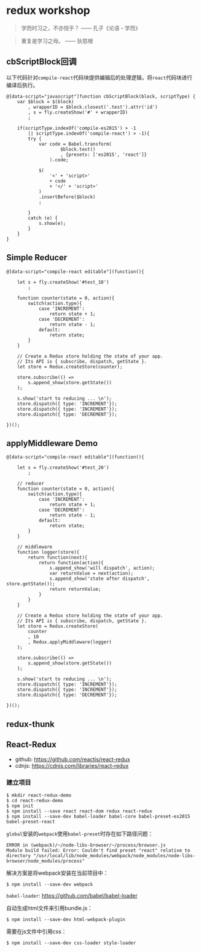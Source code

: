 # redux workshop


> 学而时习之，不亦悦乎？ —— 孔子《论语・学而》

> 重复是学习之母。 —— 狄慈根



<style type="text/css">
@import "http://258i.com/static/bower_components/snippets/css/mp/style.css";
</style>

<script src="http://258i.com/static/bower_components/snippets/js/mp/fly.js"></script>
<script src="http://258i.com/static/build/babel/babel.min.js"></script>
<script src="http://258i.com/static/bower_components/react/react.js"></script>
<script src="http://258i.com/static/bower_components/react/react-dom.js"></script>
<script src="http://258i.com/static/build/redux/redux.min.js"></script> 


## cbScriptBlock回调

以下代码针对`compile-react`代码块提供编辑后的处理逻辑，将`react`代码块进行编译后执行。

    @[data-script="javascript"]function cbScriptBlock(block, scriptType) {
        var $block = $(block)
            , wrapperID = $block.closest('.test').attr('id')
            , s = fly.createShow('#' + wrapperID)
            ;
        
        if(scriptType.indexOf('compile-es2015') > -1
            || scriptType.indexOf('compile-react') > -1){
            try {
                var code = Babel.transform(
                        $block.text()
                        , {presets: ['es2015', 'react']}
                    ).code;

                $(
                    '<' + 'script>'
                    + code
                    + '</' + 'script>'
                )
                .insertBefore($block)
                ;

            }
            catch (e) {
                s.show(e);
            }
        } 
    }




## Simple Reducer

<div id="test_10" class="test">
<div class="test-container">

    @[data-script="compile-react editable"](function(){

        let s = fly.createShow('#test_10')
            ;

        function counter(state = 0, action){
            switch(action.type){
                case 'INCREMENT':
                    return state + 1;
                case 'DECREMENT':
                    return state - 1;
                default:
                    return state;
            }
        }

        // Create a Redux store holding the state of your app.
        // Its API is { subscribe, dispatch, getState }.
        let store = Redux.createStore(counter);

        store.subscribe(() =>
            s.append_show(store.getState())
        );

        s.show('start to reducing ... \n');
        store.dispatch({ type: 'INCREMENT'});
        store.dispatch({ type: 'INCREMENT'});
        store.dispatch({ type: 'DECREMENT'});

    })();

</div>
<div class="test-console"></div>
<div class="test-panel">
</div>
</div>



## applyMiddleware Demo 

<div id="test_20" class="test">
<div class="test-container">

    @[data-script="compile-react editable"](function(){

        let s = fly.createShow('#test_20')
            ;

        // reducer
        function counter(state = 0, action){
            switch(action.type){
                case 'INCREMENT':
                    return state + 1;
                case 'DECREMENT':
                    return state - 1;
                default:
                    return state;
            }
        }

        // middleware
        function logger(store){
            return function(next){
                return function(action){
                    s.append_show('will dispatch', action);
                    var returnValue = next(action);
                    s.append_show('state after dispatch', store.getState());
                    return returnValue;
                }
            }
        }

        // Create a Redux store holding the state of your app.
        // Its API is { subscribe, dispatch, getState }.
        let store = Redux.createStore(
            counter
            , 10
            , Redux.applyMiddleware(logger)
        );

        store.subscribe(() =>
            s.append_show(store.getState())
        );

        s.show('start to reducing ... \n');
        store.dispatch({ type: 'INCREMENT'});
        store.dispatch({ type: 'INCREMENT'});
        store.dispatch({ type: 'DECREMENT'});

    })();

</div>
<div class="test-console"></div>
<div class="test-panel">
</div>
</div>





## redux-thunk





## React-Redux

* github: <https://github.com/reactjs/react-redux>
* cdnjs: <https://cdnjs.com/libraries/react-redux>

### 建立项目

    $ mkdir react-redux-demo
    $ cd react-redux-demo
    $ npm init
    $ npm install --save react react-dom redux react-redux
    $ npm install --save-dev babel-loader babel-core babel-preset-es2015 babel-preset-react

`global`安装的`webpack`使用`babel-preset`时存在如下路径问题：

    ERROR in (webpack)/~/node-libs-browser/~/process/browser.js
    Module build failed: Error: Couldn't find preset "react" relative to directory "/usr/local/lib/node_modules/webpack/node_modules/node-libs-browser/node_modules/process"

解决方案是将webpack安装在当前项目中：

    $ npm install --save-dev webpack

`babel-loader`: <https://github.com/babel/babel-loader>

自动生成html文件来引用bundle.js：

    $ npm install --save-dev html-webpack-plugin
    
需要在js文件中引用css：

    $ npm install --save-dev css-loader style-loader






